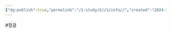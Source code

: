 ```yaml
---
{"dg-publish":true,"permalink":"/1-study/2//1/info//","created":"2024-11-20T21:02:28.627+09:00","updated":"2025-06-26T13:09:02.859+09:00"}
---
```


#정광 